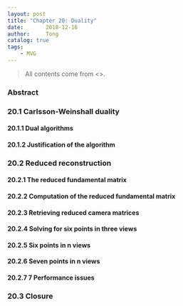 ```yaml
---
layout: post
title: "Chapter 20: Duality"
date:       2018-12-16
author:     Tong
catalog: true
tags:
    - MVG
---
```


> All contents come from <<Multiple View Geometry in Computer Vision>>.

### Abstract

### 20.1 Carlsson-Weinshall duality

#### 20.1.1 Dual algorithms

#### 20.1.2 Justification of the algorithm

### 20.2 Reduced reconstruction

#### 20.2.1 The reduced fundamental matrix

#### 20.2.2 Computation of the reduced fundamental matrix

#### 20.2.3 Retrieving reduced camera matrices

#### 20.2.4 Solving for six points in three views

#### 20.2.5 Six points in n views

#### 20.2.6 Seven points in n views

#### 20.2.7 7 Performance issues

### 20.3 Closure
